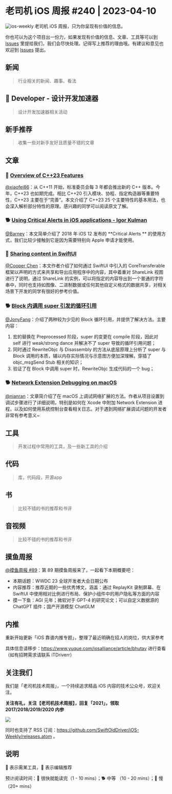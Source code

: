 # 老司机 iOS 周报 #240 | 2023-04-10

![ios-weekly](https://github.com/SwiftOldDriver/iOS-Weekly/blob/master/assets/ios-weekly.png?raw=true)
老司机 iOS 周报，只为你呈现有价值的信息。

你也可以为这个项目出一份力，如果发现有价值的信息、文章、工具等可以到 [Issues](https://github.com/SwiftOldDriver/iOS-Weekly/issues) 里提给我们，我们会尽快处理。记得写上推荐的理由哦。有建议和意见也欢迎到 [Issues](https://github.com/SwiftOldDriver/iOS-Weekly/issues) 提出。

## 新闻

> 行业相关的新闻、趣事、看法

##  Developer - 设计开发加速器

> 设计开发加速器相关活动

## 新手推荐

> 收集一些对新手友好且质量不错的文章

## 文章

### 🐢 [Overview of C++23 Features](https://mp.weixin.qq.com/s/4PKnoEDmYppYeJoh7oUVWg)

[@xiaofei86](https://github.com/xiaofei86)：从 C++11 开始，标准委员会每 3 年都会推出新的 C++ 版本。今年，C++23 也如期完成。相比 C++20 引入模块、协程、指定构造器等重要特性，C++23 主要在于“完善”。本文介绍了 C++23 25 个主要特性的基本用法，也会深入解析部分特性的原理。感兴趣的同学可以阅读原文了解。

### 🐕 [Using Critical Alerts in iOS applications - Igor Kulman](https://blog.kulman.sk/using-critical-alerts-on-ios/)

[@Barney](https://github.com/BarneyZhaoooo)：本文简单介绍了 2018 年 iOS 12 发布的 **Critical Alerts ** 的使用方式，我们比较少接触到它是因为需要特别向 Apple 申请才能使用。

### 🐎 [Sharing content in SwiftUI](https://swiftwithmajid.com/2023/03/28/sharing-content-in-swiftui/)

[@Cooper Chen](https://github.com/cjlcooper)：本文作者介绍了如何通过 SwiftUI 中引入的 CoreTransferable 框架以声明的方式来共享和导出应用程序中的内容，其中着重对 ShareLink 视图进行了说明，通过 ShareLink 的实例，可以将指定的内容导出到一个普通的字符串中，同时也支持如图像、二进制数据或任何其他自定义格式的数据共享，对相关场景下开发的同学有很好的参考价值。

### 🐕 [Block 内调用 super 引发的循环引用](https://juejin.cn/post/7219189831775420472)

[@JonyFang](https://github.com/jonyfang)：介绍了两种较为少见的 Block 循环引用，并提供了解决方法。主要内容：

1. 宏的替换在 Preprocessed 阶段，super 的变更在 compile 阶段，因此对 self 进行 weak/strong dance 并解决不了 super 导致的循环引用问题；
2. 同时通过 RewriteObjc 与 Disassembly 的方法从底层原理上分析了 super 与 Block 调用的本质，辅以内存实际情况与示意图方便加深理解。穿插了 objc_msgSend Stub 相关的知识；
3. 验证了在 Block 中调用 super 时，RewriteObjc 生成代码的一个 bug；

### 🐕 [Network Extension Debugging on macOS](https://www.avanderlee.com/debugging/network-extension-debugging-macos/)

[@nianran](https://github.com/nianran)：文章简介绍了在 macOS 上调试网络扩展的方法。作者从项目设置到调试步骤进行了详细说明，特别是如何在 Xcode 中附加 Network Extension 进程，以及如何使用系统控制台查看相关日志。对于遇到网络扩展调试问题的开发者非常有参考意义~

## 工具

> 开发过程中常用的工具，及一些新工具的介绍

## 代码

> 库，代码段，开源app

## 书

> 比较不错的书的推荐和书评

## 音视频

> 比较不错的书的推荐和书评

## 摸鱼周报

[@摸鱼周报 #89](https://mp.weixin.qq.com/s/3B_R0j8dpXpR5G9bCRsyXw)：第 89 期摸鱼周报来了，一起看下本期概要吧：

* 本期话题：WWDC 23 全球开发者大会日期公布
* 内容推荐：推荐近期的一些优秀博文，涵盖：通过 ReplayKit 录制屏幕、在 SwiftUI 中使用相对比例进行布局、保护小组件中的用户隐私等方面的内容
* 摸一下鱼：AGI 元年；微软对于 GPT-4 的研究论文；可以自定义数据源的 ChatGPT 插件；国产开源模型 ChatGLM

## 内推

重新开始更新「iOS 靠谱内推专题」，整理了最近明确在招人的岗位，供大家参考

具体信息请移步：https://www.yuque.com/iosalliance/article/bhutav 进行查看（如有招聘需求请联系 iTDriverr）

## 关注我们

我们是「老司机技术周报」，一个持续追求精品 iOS 内容的技术公众号，欢迎关注。

**关注有礼，关注【老司机技术周报】，回复「2021」，领取 2017/2018/2019/2020 内参**

![](https://github.com/SwiftOldDriver/iOS-Weekly/blob/master/assets/qrcode_for_wechat.jpg?raw=true)

同时也支持了 RSS 订阅：https://github.com/SwiftOldDriver/iOS-Weekly/releases.atom 。

## 说明

🚧 表示需某工具，🌟 表示编辑推荐

预计阅读时间：🐎 很快就能读完（1 - 10 mins）；🐕 中等 （10 - 20 mins）；🐢 慢（20+ mins）
